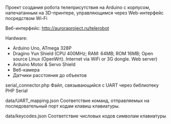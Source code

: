 Проект создания робота телеприсутствия на Arduino с корпусом, напечатанным на 3D-принтере, управляющимся через Web-интерфейс посредством Wi-Fi

Веб-интерфейс: http://auroraproject.ru/telerobot

Hardware:

- Arduino Uno, ATmega 328P
- Dragino Yun Shield	(CPU 400MHz; RAM: 64MB; ROM 16MB; Open source Linux (OpenWrt). Internet via WiFi or 3G dongle. Web server)
- Arduino Motor & Servo Shield
- Веб-камера
- Датчики расстояния до объектов

serial_connector.php		Файл, связывающийся с UART через библиотеку PHP Serial

data/UART_mapping.json		Соответствие команд, отправляемых на последовательный порт кодам клавиш клавиатуры.

data/keycodes.json		Соответствие числовых кодов символам клавиатуры